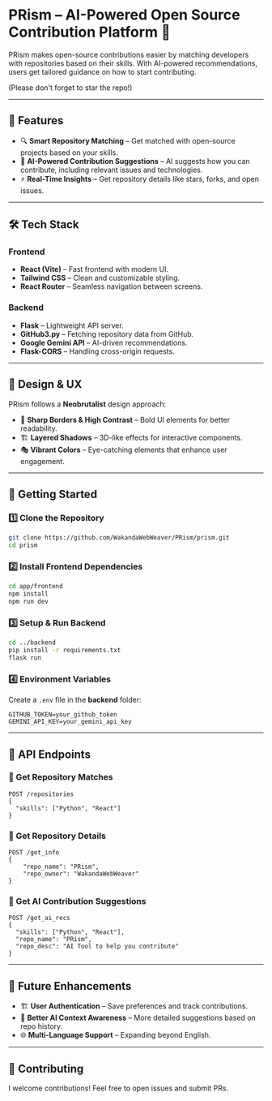 # PRism – AI-Powered Open Source Contribution Platform 🚀  

PRism makes open-source contributions easier by matching developers with repositories based on their skills. With AI-powered recommendations, users get tailored guidance on how to start contributing.  

(Please don't forget to star the repo!)

---

## 🌟 Features  

- 🔍 **Smart Repository Matching** – Get matched with open-source projects based on your skills.  
- 🤖 **AI-Powered Contribution Suggestions** – AI suggests how you can contribute, including relevant issues and technologies.  
- ⚡ **Real-Time Insights** – Get repository details like stars, forks, and open issues.  
---

## 🛠 Tech Stack  

### Frontend  
- **React (Vite)** – Fast frontend with modern UI.  
- **Tailwind CSS** – Clean and customizable styling.  
- **React Router** – Seamless navigation between screens.  

### Backend  
- **Flask** – Lightweight API server.  
- **GitHub3.py** – Fetching repository data from GitHub.  
- **Google Gemini API** – AI-driven recommendations.  
- **Flask-CORS** – Handling cross-origin requests.  

---

## 🎨 Design & UX  

PRism follows a **Neobrutalist** design approach:  
- 📏 **Sharp Borders & High Contrast** – Bold UI elements for better readability.  
- 🏗 **Layered Shadows** – 3D-like effects for interactive components.  
- 🎭 **Vibrant Colors** – Eye-catching elements that enhance user engagement.  

---

## 🚀 Getting Started  

### 1️⃣ Clone the Repository  
```sh
git clone https://github.com/WakandaWebWeaver/PRism/prism.git
cd prism
```

### 2️⃣ Install Frontend Dependencies  
```sh
cd app/frontend
npm install
npm run dev
```

### 3️⃣ Setup & Run Backend  
```sh
cd ../backend
pip install -r requirements.txt
flask run
```

### 4️⃣ Environment Variables  
Create a `.env` file in the **backend** folder:  
```env
GITHUB_TOKEN=your_github_token
GEMINI_API_KEY=your_gemini_api_key
```

---

## 📡 API Endpoints  

### 🔹 Get Repository Matches  
```http
POST /repositories
{
  "skills": ["Python", "React"]
}
```

### 🔹 Get Repository Details  
```http
POST /get_info 
{
    "repo_name": "PRism",
    "repo_owner": "WakandaWebWeaver"
}
```

### 🔹 Get AI Contribution Suggestions  
```http
POST /get_ai_recs
{
  "skills": ["Python", "React"],
  "repo_name": "PRism",
  "repo_desc": "AI Tool to help you contribute"
}
```

---

## 🎯 Future Enhancements  

- 🏗 **User Authentication** – Save preferences and track contributions.  
- 📡 **Better AI Context Awareness** – More detailed suggestions based on repo history.  
- 🌐 **Multi-Language Support** – Expanding beyond English.  

---

## 💙 Contributing  

I welcome contributions! Feel free to open issues and submit PRs.  